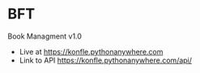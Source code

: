 # BFT
Book Managment v1.0
- Live at https://konfle.pythonanywhere.com
- Link to API https://konfle.pythonanywhere.com/api/

